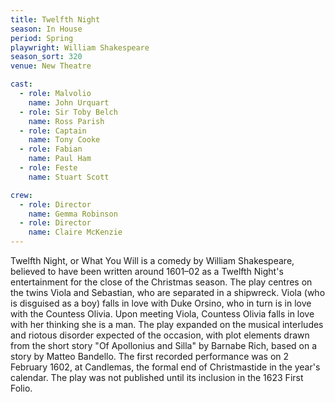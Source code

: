 ```yaml
---
title: Twelfth Night
season: In House
period: Spring
playwright: William Shakespeare
season_sort: 320
venue: New Theatre

cast:
  - role: Malvolio
    name: John Urquart
  - role: Sir Toby Belch
    name: Ross Parish
  - role: Captain
    name: Tony Cooke
  - role: Fabian
    name: Paul Ham
  - role: Feste
    name: Stuart Scott

crew:
  - role: Director
    name: Gemma Robinson
  - role: Director
    name: Claire McKenzie
---
```



Twelfth Night, or What You Will is a comedy by William Shakespeare, believed to have been written around 1601–02 as a Twelfth Night's entertainment for the close of the Christmas season. The play centres on the twins Viola and Sebastian, who are separated in a shipwreck. Viola (who is disguised as a boy) falls in love with Duke Orsino, who in turn is in love with the Countess Olivia. Upon meeting Viola, Countess Olivia falls in love with her thinking she is a man. The play expanded on the musical interludes and riotous disorder expected of the occasion, with plot elements drawn from the short story "Of Apollonius and Silla" by Barnabe Rich, based on a story by Matteo Bandello. The first recorded performance was on 2 February 1602, at Candlemas, the formal end of Christmastide in the year's calendar. The play was not published until its inclusion in the 1623 First Folio.

